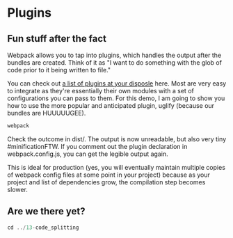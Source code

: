 # Plugins

## Fun stuff after the fact

Webpack allows you to tap into plugins, which handles the output after the bundles are created.  Think of it as "I want to do something with the glob of code prior to it being written to file."

You can check out [a list of plugins at your disposle](https://github.com/webpack/docs/wiki/list-of-plugins) here.  Most are very easy to integrate as they're essentially their own modules with a set of configurations you can pass to them.  For this demo, I am going to show you how to use the more popular and anticipated plugin, uglify (because our bundles are HUUUUUGEE).

```bash
webpack
```

Check the outcome in dist/.  The output is now unreadable, but also very tiny #minificationFTW.  If you comment out the plugin declaration in webpack.config.js, you can get the legible output again.

This is ideal for production (yes, you will eventually maintain multiple copies of webpack config files at some point in your project) because as your project and list of dependencies grow, the compilation step becomes slower.

## Are we there yet?

```js
cd ../13-code_splitting
```
